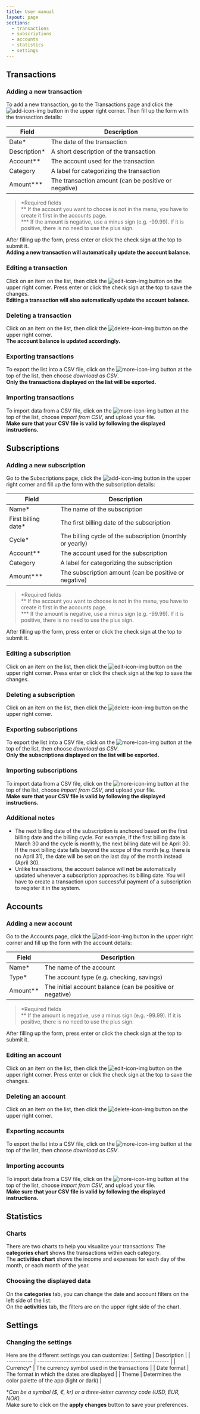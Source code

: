 ```yaml
---
title: User manual
layout: page
sections:
  - transactions
  - subscriptions
  - accounts
  - statistics
  - settings
---
```


## Transactions

### Adding a new transaction
To add a new transaction, go to the Transactions page and click the 
![add-icon-img][add-icon] button in the upper right corner. 
Then fill up the form with the transaction details:

| Field        | Description                                          |
| ------------ | ---------------------------------------------------- |
| Date*        | The date of the transaction                          |
| Description* | A short description of the transaction               |
| Account**    | The account used for the transaction                 |
| Category     | A label for categorizing the transaction             |
| Amount***    | The transaction amount (can be positive or negative) |
> *Required fields   
> ** If the account you want to choose is not in the menu, you have to create 
> it first in the accounts page.   
> *** If the amount is negative, use a minus sign (e.g. -99.99). 
> If it is positive, there is no need to use the plus sign.

After filling up the form, press enter or click the check sign at the top to 
submit it.   
__Adding a new transaction will automatically update the account balance.__

### Editing a transaction
Click on an item on the list, then click the ![edit-icon-img][edit-icon] 
button on the upper right corner. 
Press enter or click the check sign at the top to save the changes.   
__Editing a transaction will also automatically update the account balance.__

### Deleting a transaction
Click on an item on the list, then click the ![delete-icon-img][delete-icon] 
button on the upper right corner.   
__The account balance is updated accordingly.__

### Exporting transactions
To export the list into a CSV file, click on the ![more-icon-img][more-icon] 
button at the top of the list, then choose _download as CSV_.   
__Only the transactions displayed on the list will be exported.__

### Importing transactions
To import data from a CSV file, click on the ![more-icon-img][more-icon] 
button at the top of the list, choose _import from CSV_, and upload your file.   
__Make sure that your CSV file is valid by following the displayed instructions.__


## Subscriptions

### Adding a new subscription
Go to the Subscriptions page, click the ![add-icon-img][add-icon] button in the 
upper right corner and fill up the form with the subscription details:

| Field               | Description                                               |
| ------------------- | --------------------------------------------------------- |
| Name*               | The name of the subscription                              |
| First billing date* | The first billing date of the subscription                |
| Cycle*              | The billing cycle of the subscription (monthly or yearly) |
| Account**           | The account used for the subscription                     |
| Category            | A label for categorizing the subscription                 |
| Amount***           | The subscription amount (can be positive or negative)     |
> *Required fields   
> ** If the account you want to choose is not in the menu, you have to create 
> it first in the accounts page.   
> *** If the amount is negative, use a minus sign (e.g. -99.99). 
> If it is positive, there is no need to use the plus sign.   

After filling up the form, press enter or click the check sign at the top to 
submit it.

### Editing a subscription
Click on an item on the list, then click the ![edit-icon-img][edit-icon] 
button on the upper right corner. 
Press enter or click the check sign at the top to save the changes.

### Deleting a subscription
Click on an item on the list, then click the ![delete-icon-img][delete-icon] 
button on the upper right corner.

### Exporting subscriptions
To export the list into a CSV file, click on the ![more-icon-img][more-icon] 
button at the top of the list, then choose _download as CSV_.   
__Only the subscriptions displayed on the list will be exported.__

### Importing subscriptions
To import data from a CSV file, click on the ![more-icon-img][more-icon] 
button at the top of the list, choose _import from CSV_, and upload your file.   
__Make sure that your CSV file is valid by following the displayed instructions.__

### Additional notes
- The next billing date of the subscription is anchored based on the first 
billing date and the billing cycle. For example, if the first billing date is 
March 30 and the cycle is monthly, the next billing date will be April 30.   
If the next billing date falls beyond the scope of the month (e.g. there is no 
April 31), the date will be set on the last day of the month instead (April 30).
- Unlike transactions, the account balance will __not__ be automatically 
updated whenever a subscription approaches its billing date. You will have to 
create a transaction upon successful payment of a subscription to register it 
in the system.


## Accounts

### Adding a new account
Go to the Accounts page, click the ![add-icon-img][add-icon] button in the 
upper right corner and fill up the form with the account details:

| Field    | Description                                               |
| -------- | --------------------------------------------------------- |
| Name*    | The name of the account                                   |
| Type*    | The account type (e.g. checking, savings)                 |
| Amount** | The initial account balance (can be positive or negative) |
> *Required fields   
> ** If the amount is negative, use a minus sign (e.g. -99.99). 
> If it is positive, there is no need to use the plus sign.

After filling up the form, press enter or click the check sign at the top to 
submit it.

### Editing an account
Click on an item on the list, then click the ![edit-icon-img][edit-icon] 
button on the upper right corner. 
Press enter or click the check sign at the top to save the changes.

### Deleting an account
Click on an item on the list, then click the ![delete-icon-img][delete-icon] 
button on the upper right corner.

### Exporting accounts
To export the list into a CSV file, click on the ![more-icon-img][more-icon] 
button at the top of the list, then choose _download as CSV_.

### Importing accounts
To import data from a CSV file, click on the ![more-icon-img][more-icon] 
button at the top of the list, choose _import from CSV_, and upload your file.   
__Make sure that your CSV file is valid by following the displayed instructions.__


## Statistics

### Charts
There are two charts to help you visualize your transactions:
The __categories chart__ shows the transactions within each category.   
The __activities chart__ shows the income and expenses for each day of the 
month, or each month of the year.

### Choosing the displayed data
On the __categories__ tab, you can change the date and account filters on the 
left side of the list.   
On the __activities__ tab, the filters are on the upper right side of the chart.


## Settings

### Changing the settings
Here are the different settings you can customize:
| Setting     | Description                                             |
| ----------- | ------------------------------------------------------- |
| Currency*   | The currency symbol used in the transactions            |
| Date format | The format in which the dates are displayed             |
| Theme       | Determines the color palette of the app (light or dark) |

**Can be a symbol ($, €, kr) or a three-letter currency code (USD, EUR, NOK).*   
Make sure to click on the __apply changes__ button to save your preferences.


[add-icon]: https://img.shields.io/badge/%20-%20-white?logo=data:image/png;base64,iVBORw0KGgoAAAANSUhEUgAAABgAAAAYCAYAAADgdz34AAAABmJLR0QA/wD/AP+gvaeTAAAAMklEQVRIiWNgGAWjAA38h2KiARONHDJqwSCygBGHOEkpBZ95NPcBqWA0H4xaMApGJAAAJnYFFD1KWWEAAAAASUVORK5CYII=
[edit-icon]: https://img.shields.io/badge/%20-%20-white?logo=data:image/png;base64,iVBORw0KGgoAAAANSUhEUgAAABgAAAAYCAYAAADgdz34AAAABmJLR0QA/wD/AP+gvaeTAAAAf0lEQVRIie2TQQqAIBBFX5cLF93BzuGiK7jvjNFWWkRtFERKAidX8+GDIL43ixE0HWKAHfDAIA0fgQBcsau0xGXwVC8BNoCN56UQbBLwAJzAXEhCvG+Gp2lziZOG5xJbefcp5bbkPYBJ4QrvA6cCb/6hKb9N/iYQhZcCcbjmMTdlMWxawdtBpgAAAABJRU5ErkJggg==
[delete-icon]: https://img.shields.io/badge/%20-%20-white?logo=data:image/png;base64,iVBORw0KGgoAAAANSUhEUgAAABgAAAAYCAYAAADgdz34AAAABmJLR0QA/wD/AP+gvaeTAAAAcElEQVRIie3VMQ4CIRSE4W+N57DwNHr/2kL0HthYsQvLEkks3iQvJATmZ6aB0A90wQO5mCeue5eXyn4efMzK7zRo9D+qVcTxmja9pld07jjTSslO0ukJAhCAALQB7+9a/gPlwGsEfkfqACTcRgAh8AFeJh0lsree7QAAAABJRU5ErkJggg==
[more-icon]: https://img.shields.io/badge/%20-%20-white?logo=data:image/png;base64,iVBORw0KGgoAAAANSUhEUgAAABgAAAAYCAYAAADgdz34AAAABmJLR0QA/wD/AP+gvaeTAAAASElEQVRIiWNgGAVDCXgxMDA8hmJPWljwmIGB4T8UPyJWExMtXEIu8GSAuPwRAwODxwC7ZZCC0VREEIymIoJgNBURBKOpaIgCAFT/GVrGxzfNAAAAAElFTkSuQmCC
